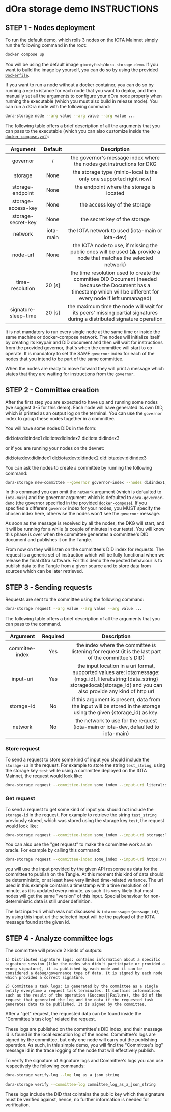 dOra storage demo INSTRUCTIONS
====================================
STEP 1 - Nodes deployment
----------------

To run the default demo, which rolls 3 nodes on the IOTA Mainnet simply run the following command in the root:

```bash
docker compose up
```

You will be using the default image `giordyfish/dora-storage-demo`. If you want to build the image by yourself, you can do so by using the provided [`Dockerfile`](Dockerfile).

If you want to run a node without a docker container, you can do so by running a `minio` istance for each node that you want to deploy, and then manually set all the arguments to configure your dOra node properly when running the executable (which you must also build in release mode). You can run a dOra node with the following command: 

```bash
dora-storage node --arg value --arg value --arg value ...
```

The following table offers a brief description of all the arguments that you can pass to the executable (which you can also customize inside the [`docker-compose.yml`](docker-compose.yml)):

|       Argument       |  Default  |                                                                              Description                                                                              |
|:--------------------:|:---------:|:---------------------------------------------------------------------------------------------------------------------------------------------------------------------:|
|       governor       |     /     |                                                 the governor's message index where the nodes get instructions for DKG                                                 |
|        storage       |    None   |                                                   the storage type (minio-local is the only one supported right now)                                                  |
|   storage-endpoint   |    None   |                                                               the endpoint where the storage is located                                                               |
|  storage-access-key  |    None   |                                                                     the access key of the storage                                                                     |
|  storage-secret-key  |    None   |                                                                     the secret key of the storage                                                                     |
|        network       | iota-main | the IOTA network to used (iota-main or iota-dev)                                                                                                                      |
|       node-url       |    None   | the IOTA node to use, if missing the public ones  will be used (:warning: provide a node that matches the selected network)                                           |
|    time-resolution   |   20 [s]  | the time resolution used to create the committee  DID Document (needed because the Document has a timestamp which will be different for every node if left unmanaged) |
| signature-sleep-time |   20 [s]  |                        the maximum time the node will wait for its peers' missing partial signatures during  a distributed signature operation                        |

It is not mandatory to run every single node at the same time or inside the same machine or docker-compose network. The nodes will initialize itself by creating its keypair and DID document and then will wait for instructions from the provided governor, that's when the committee will start to co-operate. It is mandatory to set the SAME `governor` index for each of the nodes that you intend to be part of the same committee.

When the nodes are ready to move forward they will print a message which states that they are waiting for instructions from the `governor`.

STEP 2 - Committee creation
----------------

After the first step you are expected to have up and running some nodes (we suggest 3-5 for this demo). Each node will have generated its own DID, which is printed as an output log on the terminal. You can use the `governor` index to group these nodes together in a committee.

You will have some nodes DIDs in the form:

did:iota:didindex1
did:iota:didindex2
did:iota:didindex3

or if you are running your nodes on the devnet: 

did:iota:dev:didindex1
did:iota:dev:didindex2
did:iota:dev:didindex3

You can ask the nodes to create a committee by running the following command:

```bash
dora-storage new-committee --governor governor-index --nodes didindex1,didindex2,didindex3 --network iota-dev
```

In this command you can omit the `network` argument (which is defaulted to `iota-main`) and the governor argument which is defaulted to `dora-governor-demo` (the governor specified in the provided [`docker-compose`](docker-compose.yml)). If you specified a different `governor` index for your nodes, you MUST specify the chosen index here, otherwise the nodes won't see the `governor` message.

As soon as the message is received by all the nodes, the DKG will start, and it will be running for a while (a couple of minutes in our tests). You will know this phase is over when the committee generates a committee's DID document and publishes it on the Tangle.

From now on they will listen on the committee's DID index for requests. The request is a generic set of instruction which will be fully functional when we release the final dOra software. For this demo the expected behaviour is to publish data to the Tangle from a given source and to store data from sources which can be later retrieved. 

STEP 3 - Sending requests
----------------

Requests are sent to the committee using the following command:

```bash
dora-storage request --arg value --arg value --arg value ...
```
The following table offers a brief description of all the arguments that you can pass to the command.

|    Argument    | Required |                                                                                       Description                                                                                       |
|:--------------:|:--------:|:---------------------------------------------------------------------------------------------------------------------------------------------------------------------------------------:|
| commitee-index |    Yes   |                                           the index where the committee is listening for request (it is the last part of the committee's DID)                                           |
|    input-uri   |    Yes   | the input location in a uri format, supported values are:  iota:message:{msg_id}, literal:string:{data_string} storage:local:{storage_id} and you can also provide any kind of http url |
|   storage-id   |    No    |                                   if this argument is present, data from the input will be stored in the storage using the given {storage_id} as key.                                   |
|     network    |    No    |                                                    the network to use for the request (iota-main or iota-dev, defaulted to iota-main)                                                   |


### Store request

To send a request to store some kind of input you should include the `storage-id` in the request. For example to store the string `test_string`, using the storage key `test` while using a committee deployed on the IOTA Mainnet, the request would look like: 

```bash
dora-storage request --committee-index some_index --input-uri literal:string:test_string --storage-id test
```

### Get request

To send a request to get some kind of input you should not include the `storage-id` in the request. For example to retrieve the string `test_string` previously stored, which was stored using the storage key `test`, the request would look like: 

```bash
dora-storage request --committee-index some_index --input-uri storage:local:test
```

You can also use the "get request" to make the committee work as an oracle. For example by calling this command:

```bash
dora-storage request --committee-index some_index --input-uri https://api.coindesk.com/v1/bpi/currentprice.json
```

you will use the input provided by the given API response as data for the committee to publish on the Tangle. At this moment this kind of data should be deterministic, or at least have very limited time-related variance. The url used in this example cointains a timestamp with a time resolution of 1 minute, as it is updated every minute, as such it is very likely that most nodes will get the same "version" of this input. Special behaviour for non-deterministic data is still under definition.

The last input-uri which was not discussed is `iota:message:{message_id}`, by using this input uri the selected input will be the payload of the IOTA message found at the given id.

STEP 4 - Analyze committee logs
----------------

The committee will provide 2 kinds of outputs:

    1) Distributed signature logs: contains information about a specific signature session (like the nodes who didn't participate or provided a wrong signature), it is published by each node and it can be considered a debug/governance type of data. It is signed by each node which provided a correct signature.

    2) Committee's task logs: is generated by the committee as a single entity everytime a request task terminates. It contains informations such as the result of the operation (Success||Failure), the id of the request that generated the log and the data if the requested task generates data to be published. It is signed by the committee.

After a "get" request, the requested data can be found inside the "Committee's task log" related the request. 

These logs are published on the committee's DID index, and their message id is found in the local execution log of the nodes. Committee's logs are signed by the committee, but only one node will carry out the publishing operation. As such, in this simple demo, you will find the "Committee's log" message id in the trace logging of the node that will effectively publish.

To verify the signature of Signature logs and Committee's logs you can use respectively the following commands:

```bash
dora-storage verify-log --log log_as_a_json_string
```

```bash
dora-storage verify --committee-log committee_log_as_a_json_string
```

These logs include the DID that cointains the public key which the signature must be verified against, hence, no further information is needed for verification.